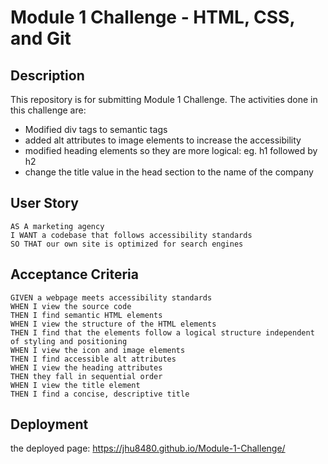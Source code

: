 # Module 1 Challenge - HTML, CSS, and Git

## Description

This repository is for submitting Module 1 Challenge. The activities done in this challenge are:

- Modified div tags to semantic tags
- added alt attributes to image elements to increase the accessibility
- modified heading elements so they are more logical: eg. h1 followed by h2
- change the title value in the head section to the name of the company

## User Story

```
AS A marketing agency
I WANT a codebase that follows accessibility standards
SO THAT our own site is optimized for search engines
```

## Acceptance Criteria

```
GIVEN a webpage meets accessibility standards
WHEN I view the source code
THEN I find semantic HTML elements
WHEN I view the structure of the HTML elements
THEN I find that the elements follow a logical structure independent of styling and positioning
WHEN I view the icon and image elements
THEN I find accessible alt attributes
WHEN I view the heading attributes
THEN they fall in sequential order
WHEN I view the title element
THEN I find a concise, descriptive title
```

## Deployment

the deployed page: https://jhu8480.github.io/Module-1-Challenge/
